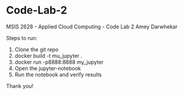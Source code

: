 # Code-Lab-2
MSIS 2628 - Applied Cloud Computing - Code Lab 2
Amey Darwhekar

Steps to run:
1. Clone the git repo
2. docker build -t mu_jupyter .
3. docker run -p8888:8888 my_jupyter
4. Open the jupyter-notebook
5. Run the notebook and verify results

Thank you!

